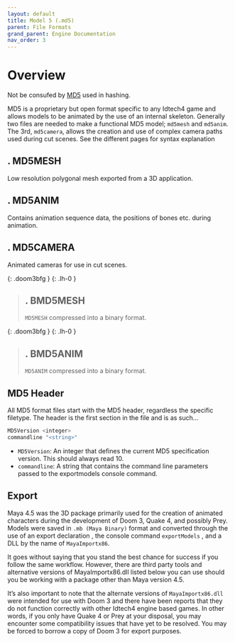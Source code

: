 ```yaml
---
layout: default
title: Model 5 (.md5)
parent: File Formats
grand_parent: Engine Documentation
nav_order: 3
---
```


# Overview

Not be consufed by [MD5](https://en.wikipedia.org/wiki/MD5) used in hashing.

MD5 is a proprietary but open format specific to any Idtech4 game and allows models to be animated by the use of an internal skeleton. Generally two files are needed to make a functional MD5 model; `md5mesh` and `md5anim`. The 3rd, `md5camera`, allows the creation and use of complex camera paths used during cut scenes. See the different pages for syntax explanation

## . MD5MESH
Low resolution polygonal mesh exported from a 3D application.

## . MD5ANIM
Contains animation sequence data, the positions of bones etc. during animation.

## . MD5CAMERA
Animated cameras for use in cut scenes.

{: .doom3bfg }
{: .lh-0 }
> ## . BMD5MESH
> `MD5MESH` compressed into a binary format.


{: .doom3bfg }
{: .lh-0 }
> ## . BMD5ANIM
> `MD5ANIM` compressed into a binary format.

## MD5 Header

All MD5 format files start with the MD5 header, regardless the specific filetype. The header is the first section in the file and is as such...

```cpp
MD5Version <integer>
commandline "<string>"
```
- `MD5Version`: An integer that defines the current MD5 specification version. This should always read 10.
- `commandline`: A string that contains the command line parameters passed to the exportmodels console command.

## Export

Maya 4.5 was the 3D package primarily used for the creation of animated characters during the development of Doom 3, Quake 4, and possibly Prey. Models were saved in `.mb (Maya Binary)` format and converted through the use of an export declaration , the console command `exportModels` , and a DLL by the name of `MayaImportx86`.

It goes without saying that you stand the best chance for success if you follow the same workflow. However, there are third party tools and alternative versions of MayaImportx86.dll listed below you can use should you be working with a package other than Maya version 4.5.

It’s also important to note that the alternate versions of `MayaImportx86.dll` were intended for use with Doom 3 and there have been reports that they do not function correctly with other Idtech4 engine based games. In other words, if you only have Quake 4 or Prey at your disposal, you may encounter some compatibility issues that have yet to be resolved. You may be forced to borrow a copy of Doom 3 for export purposes.